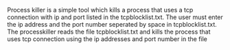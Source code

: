 Process killer is a simple tool which  kills a process that uses a tcp connection with ip and port listed in the tcpblocklist.txt.
The user must enter the ip address and the port number seperated by space in tcpblocklist.txt.
The processkiller reads the file tcpblocklist.txt and kills the process that uses tcp connection using the ip addresses and port number in the file
